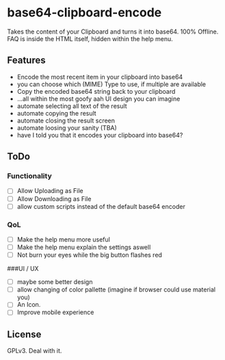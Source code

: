 # base64-clipboard-encode
Takes the content of your Clipboard and turns it into base64. 100% Offline.
FAQ is inside the HTML itself, hidden within the help menu.

## Features
- Encode the most recent item in your clipboard into base64
- you can choose which (MIME) Type to use, if multiple are available
- Copy the encoded base64 string back to your clipboard
- ...all within the most goofy aah UI design you can imagine
- automate selecting all text of the result
- automate copying the result
- automate closing the result screen
- automate loosing your sanity (TBA)
- have I told you that it encodes your clipboard into base64?

## ToDo
### Functionality
- [ ] Allow Uploading as File
- [ ] Allow Downloading as File
- [ ] allow custom scripts instead of the default base64 encoder

### QoL
- [ ] Make the help menu more useful
- [ ] Make the help menu explain the settings aswell
- [ ] Not burn your eyes while the big button flashes red

###UI / UX
- [ ] maybe some better design
- [ ] allow changing of color pallette (imagine if browser could use material you)
- [ ] An Icon.
- [ ] Improve mobile experience

## License
GPLv3. Deal with it.
